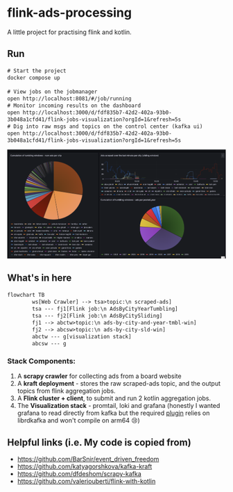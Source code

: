 # flink-ads-processing
A little project for practising flink and kotlin.
## Run
```console
# Start the project
docker compose up

# View jobs on the jobmanager
open http://localhost:8081/#/job/running
# Monitor incoming results on the dashboard
open http://localhost:3000/d/fdf835b7-42d2-402a-93b0-3b048a1cfd41/flink-jobs-visualization?orgId=1&refresh=5s
# Dig into raw msgs and topics on the control center (kafka ui)
open http://localhost:3000/d/fdf835b7-42d2-402a-93b0-3b048a1cfd41/flink-jobs-visualization?orgId=1&refresh=5s
```
<img src="resources/screenshot.png" width="1000"/>

## What's in here
```mermaid
flowchart TB
        ws[Web Crawler] --> tsa>topic:\n scraped-ads]
        tsa --- fj1[Flink job:\n AdsByCityYearTumbling]
        tsa --- fj2[Flink job:\n AdsByCitySliding]
        fj1 --> abctw>topic:\n ads-by-city-and-year-tmbl-win]
        fj2 --> abcsw>topic:\n ads-by-city-sld-win]
        abctw --- g[visualization stack]
        abcsw --- g
```
### Stack Components:
1. A **scrapy crawler** for collecting ads from a board website
2. A **kraft deployment** - stores the raw scraped-ads topic, and the output topics from flink aggregation jobs.
3. A **Flink cluster + client**, to submit and run 2 kotlin aggregation jobs.
4. The **Visualization stack** - promtail, loki and grafana (honestly I wanted grafana to read directly from kafka but the required [plugin](https://github.com/hoptical/grafana-kafka-datasource) relies on librdkafka and won't compile on arm64 :cry:)

## Helpful links (i.e. My code is copied from)
-  https://github.com/BarSnir/event_driven_freedom
-  https://github.com/katyagorshkova/kafka-kraft
-  https://github.com/dfdeshom/scrapy-kafka
-  https://github.com/valeriouberti/flink-with-kotlin


